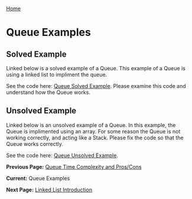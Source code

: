 [Home](../README.md)

# Queue Examples
## Solved Example
Linked below is a solved example of a Queue. This example of a Queue is using a linked list to impliment the queue. 

See the code here: [Queue Solved Example](./code/solved.py). Please examine this code and understand how the Queue works.


## Unsolved Example
Linked below is an unsolved example of a Queue. In this example, the Queue is implimented using an array. For some reason the Queue is not working correctly, and acting like a Stack. Please fix the code so that the Queue works correctly. 

See the code here: [Queue Unsolved Example](./code/unsolved.py).

**Previous Page:** [Queue Time Complexity and Pros/Cons ](./timeComplexityProsCons.md)

**Current:** Queue Examples

**Next Page:** [Linked List Introduction](../linked_lists/introduction.md)
